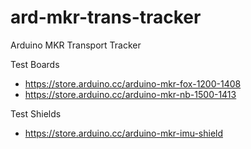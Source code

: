 # ard-mkr-trans-tracker
Arduino MKR Transport Tracker

Test Boards
* https://store.arduino.cc/arduino-mkr-fox-1200-1408
* https://store.arduino.cc/arduino-mkr-nb-1500-1413

Test Shields
* https://store.arduino.cc/arduino-mkr-imu-shield
 

